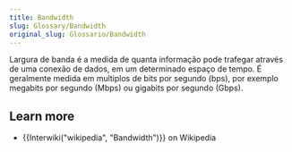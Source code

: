 ```yaml
---
title: Bandwidth
slug: Glossary/Bandwidth
original_slug: Glossario/Bandwidth
---
```

Largura de banda é a medida de quanta informação pode trafegar através de uma conexão de dados, em um determinado espaço de tempo. É geralmente medida em multiplos de bits por segundo (bps), por exemplo megabits por segundo (Mbps) ou gigabits por segundo (Gbps).

## Learn more

- {{Interwiki("wikipedia", "Bandwidth")}} on Wikipedia
